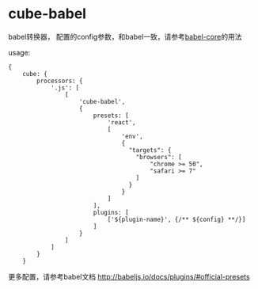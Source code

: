 cube-babel
========================

babel转换器， 配置的config参数，和babel一致，请参考[babel-core]()的用法

usage: 

```
{
    cube: {
        processors: {
            '.js': [
                [
                    'cube-babel', 
                    {
                        presets: [
                            'react',
                            [
                                'env', 
                                {
                                  "targets": {
                                    "browsers": [
                                        "chrome >= 50", 
                                        "safari >= 7"
                                    ]
                                  }
                                }
                            ]
                        ],
                        plugins: [
                            ['${plugin-name}', {/** ${config} **/}]
                        ]
                    }
                ]
            ]
        }
    }
```

更多配置，请参考babel文档 http://babeljs.io/docs/plugins/#official-presets

